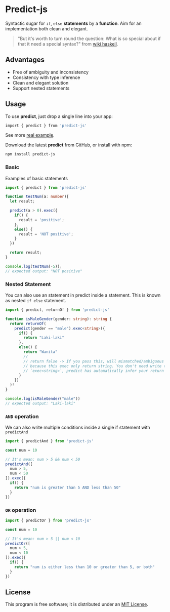 # Predict-js

Syntactic sugar for `if`, `else` **statements** by a **function**. Aim for an implementation both clean and elegant.

> "But it's worth to turn round the question: What is so special about if that it need a special syntax?" from [wiki haskell](https://wiki.haskell.org/Syntactic_sugar/Cons).


## Advantages
- Free of ambiguity and inconsistency
- Consistency with type inference
- Clean and elegant solution
- Support nested statements

## Usage
To use **predict**, just drop a single line into your app:

```sh
import { predict } from 'predict-js'
```
See more [real example](/examples/).

Download the latest **predict** from GitHub, or install with npm:

```sh
npm install predict-js
```

### Basic 
Examples of basic statements
```ts
import { predict } from 'predict-js'

function testNum(a: number){
  let result;

  predict(a > 0).exec({
    if() {
      result = 'positive';
    },
    else() {
      result = 'NOT positive';
    }
  })

  return result;
}

console.log(testNum(-5));
// expected output: "NOT positive"
```

### Nested Statement
You can also use an statement in predict inside a statement. This is known as nested `if else` statement.

```ts
import { predict, returnOf } from 'predict-js'

function isMaleGender(gender: string): string {
  return returnOf(
    predict(gender == "male").exec<string>({
      if() {
        return "Laki-laki"
      },
      else() {
        return "Wanita"
        //
        // return false -> If you pass this, will mismatched/ambiguous types, 
        // because this exec only return string. You don't need write type annotation
        // `exec<string>`, predict has automatically infer your return type.
      }
    })
  )!
}

console.log(isMaleGender("male"))
// expected output: "Laki-laki"
```

### `AND` operation
We can also write multiple conditions inside a single if statement with `predictAnd`

```ts
import { predictAnd } from 'predict-js'

const num = 10

// It's mean: num > 5 && num < 50
predictAnd([
  num > 5,
  num < 50
]).exec({
  if() {
    return "num is greater than 5 AND less than 50"
  }
})
```

### `OR` operation

```ts
import { predictOr } from 'predict-js'

const num = 10

// It's mean: num > 5 || num < 10
predictOr([
  num > 5,
  num < 10
]).exec({
  if() {
    return "num is either less than 10 or greater than 5, or both"
  }
})
```

## License
This program is free software; it is distributed under an [MIT License](/LICENSE).
